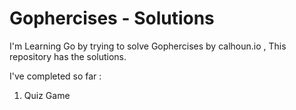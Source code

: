 # Gophercises - Solutions
I'm Learning Go by trying to solve Gophercises by calhoun.io ,  This repository has the solutions.

I've completed so far : 
1. Quiz Game
